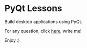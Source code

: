 # PyQt Lessons

Build desktop applications using PyQt.

For any question, click [here](http://t.me/Wax30d), write me! 

Enjoy :)
